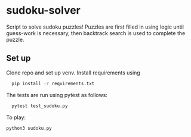 # sudoku-solver
Script  to solve sudoku puzzles! Puzzles are first filled in using logic until guess-work is necessary, then backtrack search is used to complete the puzzle. 

## Set up
Clone repo and set up venv.
Install requirements using
```bash
  pip install -r requirements.txt
```

The tests are run using pytest as follows:
```bash
  pytest test_sudoku.py
```

To play:
```bash
python3 sudoku.py
```



